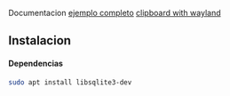 Documentacion
[ejemplo completo](https://github.com/xrelkd/clipcat?tab=readme-ov-file)
[clipboard with wayland](https://github.com/bjesus/clapboard)

## Instalacion
#### Dependencias
```bash
sudo apt install libsqlite3-dev
```

